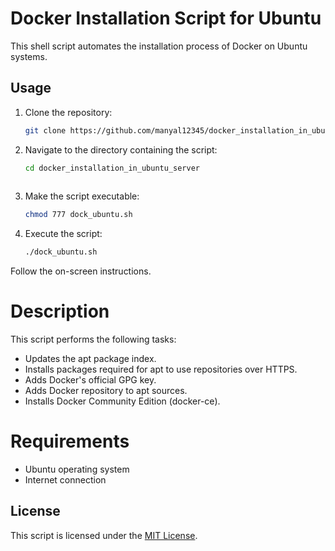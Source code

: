 
# Docker Installation Script for Ubuntu

This shell script automates the installation process of Docker on Ubuntu systems.

## Usage

1. Clone the repository:
   ```bash
   git clone https://github.com/manyal12345/docker_installation_in_ubuntu_server.git
   
2. Navigate to the directory containing the script:
   ```bash
   cd docker_installation_in_ubuntu_server
  
3. Make the script executable:
   ```bash
   chmod 777 dock_ubuntu.sh

4. Execute the script:
   ```bash
   ./dock_ubuntu.sh

Follow the on-screen instructions.

# Description
This script performs the following tasks:

- Updates the apt package index.
- Installs packages required for apt to use repositories over HTTPS.
- Adds Docker's official GPG key.
- Adds Docker repository to apt sources.
- Installs Docker Community Edition (docker-ce).

# Requirements
- Ubuntu operating system
- Internet connection
  
## License

This script is licensed under the [MIT License](LICENSE).
